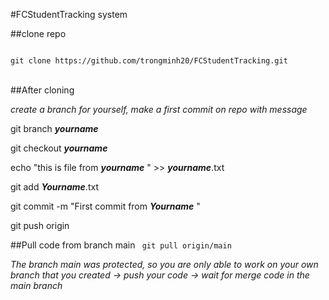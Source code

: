 #FCStudentTracking system

##clone repo

<code>
git clone https://github.com/trongminh20/FCStudentTracking.git
</code><br>

##After cloning

*create a branch for yourself, make a first commit on repo with message* <br>
  
  git branch **_yourname_**
  
  git checkout **_yourname_**

  echo "this is file from **_yourname_** " >> **_yourname_**.txt

  git add **_Yourname_**.txt

  git commit -m "First commit from **_Yourname_** "

  git push origin

##Pull code from branch main
<code>
git pull origin/main 
</code>

_The branch main was protected, so you are only able to work on your own branch that you created -> push your code 
-> wait for merge code in the main branch_ 


